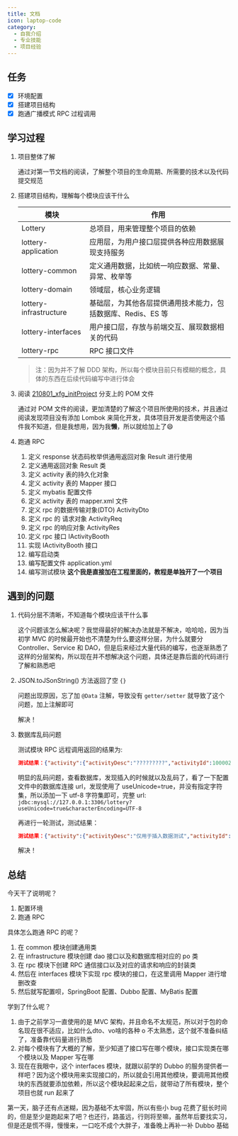 ```yaml
---
title: 文档
icon: laptop-code
category:
  - 自我介绍
  - 专业技能
  - 项目经验
---
```

## 任务

- [X]  环境配置
- [X]  搭建项目结构
- [X]  跑通广播模式 RPC 过程调用

## 学习过程

1. 项目整体了解

   通过对第一节文档的阅读，了解整个项目的生命周期、所需要的技术以及代码提交规范
2. 搭建项目结构，理解每个模块应该干什么


   | 模块                   | 作用                                                         |
   | ---------------------- | ------------------------------------------------------------ |
   | Lottery                | 总项目，用来管理整个项目的依赖                               |
   | lottery-application    | 应用层，为用户接口层提供各种应用数据展现支持服务             |
   | lottery-common         | 定义通用数据，比如统一响应数据、常量、异常、枚举等           |
   | lottery-domain         | 领域层，核心业务逻辑                                         |
   | lottery-infrastructure | 基础层，为其他各层提供通用技术能力，包括数据库、Redis、ES 等 |
   | lottery-interfaces     | 用户接口层，存放与前端交互、展现数据相关的代码               |
   | lottery-rpc            | RPC 接口文件                                                 |


   > 注：因为并不了解 DDD 架构，所以每个模块目前只有模糊的概念，具体的东西在后续代码编写中进行体会
   >
3. 阅读 [210801_xfg_initProject](https://gitcode.net/KnowledgePlanet/Lottery/-/tree/210801_xfg_initProject) 分支上的 POM 文件

   通过对 POM 文件的阅读，更加清楚的了解这个项目所使用的技术，并且通过阅读发现项目没有添加 Lombok 来简化开发，具体项目开发是否使用这个插件我不知道，但是我想用，因为我**懒**，所以就给加上了😄
4. 跑通 RPC

   1. 定义 response 状态码枚举供通用返回对象 Result 进行使用
   2. 定义通用返回对象 Result 类
   3. 定义 activity 表的持久化对象
   4. 定义 activity 表的 Mapper 接口
   5. 定义 mybatis 配置文件
   6. 定义 activity 表的 mapper.xml 文件
   7. 定义 rpc 的数据传输对象(DTO) ActivityDto
   8. 定义 rpc 的 请求对象 ActivityReq
   9. 定义 rpc 的响应对象 ActivityRes
   10. 定义 rpc 接口 IActivityBooth
   11. 实现 IActivityBooth 接口
   12. 编写启动类
   13. 编写配置文件 application.yml
   14. 编写测试模块 **这个我是直接加在工程里面的，教程是单独开了一个项目**

## 遇到的问题

1. 代码分层不清晰，不知道每个模块应该干什么事

   这个问题该怎么解决呢？我觉得最好的解决办法就是不解决，哈哈哈，因为当初学 MVC 的时候最开始也不清楚为什么要这样分层，为什么就要分 Controller、Service 和 DAO，但是后来经过大量代码的编写，也逐渐熟悉了这样的分层架构，所以现在并不想解决这个问题，具体还是靠后面的代码进行了解和熟悉吧
2. JSON.toJSonString() 方法返回了空 `{}`

   问题出现原因，忘了加 `@Data` 注解，导致没有 `getter/setter` 就导致了这个问题，加上注解即可

   解决！
3. 数据库乱码问题

   测试模块 RPC 远程调用返回的结果为:

   ```json
   测试结果：{"activity":{"activityDesc":"?????????","activityId":100002,"activityName":"????","beginDateTime":1705215282000,"endDateTime":1705215282000,"stockCount":100,"takeCount":10},"result":{"code":"0000","info":"成功"}}
   ```

   明显的乱码问题，查看数据库，发现插入的时候就以及乱码了，看了一下配置文件中的数据库连接 url，发现使用了 useUnicode=true，并没有指定字符集，所以添加一下 utf-8 字符集即可，完整 url: `jdbc:mysql://127.0.0.1:3306/lottery?useUnicode=true&characterEncoding=UTF-8`

   再进行一轮测试，测试结果：

   ```json
   测试结果：{"activity":{"activityDesc":"仅用于插入数据测试","activityId":100003,"activityName":"测试活动","beginDateTime":1705218054000,"endDateTime":1705218054000,"stockCount":100,"takeCount":10},"result":{"code":"0000","info":"成功"}}
   ```

   解决！

## 总结

今天干了说明呢？

1. 配置环境
2. 跑通 RPC

具体怎么跑通 RPC 的呢？

1. 在 common 模块创建通用类
2. 在 infrastructure 模块创建 dao 接口以及和数据库相对应的 po 类
3. 在 rpc 模块下创建 RPC 通信接口以及对应的请求和响应的封装类
4. 然后在 interfaces 模块下实现 rpc 模块的接口，在这里调用 Mapper 进行增删改查
5. 然后就写配置呗，SpringBoot 配置、Dubbo 配置、MyBatis 配置

学到了什么呢？

1. 由于之前学习一直使用的是 MVC 架构，并且命名不太规范，所以对于包的命名现在很不适应，比如什么dto、vo啥的各种 o 不太熟悉，这个就不准备纠结了，准备靠代码量进行熟悉
2. 对每个模块有了大概的了解，至少知道了接口写在哪个模块，接口实现类在哪个模块以及 Mapper 写在哪
3. 现在在我眼中，这个 interfaces 模块，就跟以前学的 Dubbo 的服务提供者一样吧？因为这个模块用来实现接口的，所以就会引用其他模块，要调用其他模块的东西就要添加依赖，所以这个模块起起来之后，就带动了所有模块，整个项目也就 run 起来了

第一天，脑子还有点迷糊，因为基础不太牢固，所以有些小 bug 花费了挺长时间的，但是至少是跑起来了吧？也还行，路虽远，行则将至嘛，虽然年后要找实习，但是还是慌不得，慢慢来，一口吃不成个大胖子，准备晚上再补一补 Dubbo 基础
